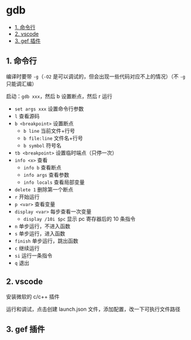 # gdb

- [1. 命令行](#1-命令行)
- [2. vscode](#2-vscode)
- [3. gef 插件](#3-gef-插件)

## 1. 命令行

编译时要带 `-g`（`-O2` 是可以调试的，但会出现一些代码对应不上的情况）（不 `-g` 只能调汇编）

启动：`gdb xxx`，然后 b 设置断点，然后 r 运行

- `set args xxx` 设置命令行参数
- `l` 查看源码
- `b <breakpoint>` 设置断点
  - `b line` 当前文件+行号
  - `b file:line` 文件名+行号
  - `b symbol` 符号名
- `tb <breakpoint>` 设置临时端点（只停一次）
- `info <x>` 查看
  - `info b` 查看断点
  - `info args` 查看参数
  - `info locals` 查看局部变量
- `delete 1` 删除第一个断点
- `r` 开始运行
- `p <var>` 查看变量
- `display <var>` 每步查看一次变量
  - `display /10i $pc` 显示 pc 寄存器后的 10 条指令
- `n` 单步运行，不进入函数
- `s` 单步运行，进入函数
- `finish` 单步运行，跳出函数
- `c` 继续运行
- `si` 运行一条指令
- `q` 退出

## 2. vscode

安装微软的 c/c++ 插件

运行和调试，点击创建 launch.json 文件，添加配置，改一下可执行文件路径

## 3. gef 插件
